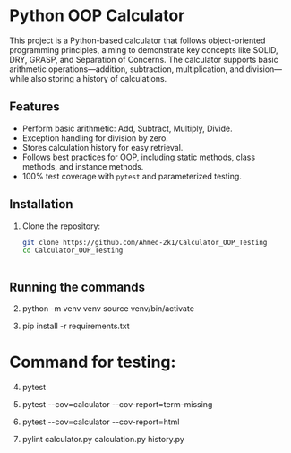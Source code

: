 # Python OOP Calculator

This project is a Python-based calculator that follows object-oriented programming principles, aiming to demonstrate key concepts like SOLID, DRY, GRASP, and Separation of Concerns. The calculator supports basic arithmetic operations—addition, subtraction, multiplication, and division—while also storing a history of calculations.

## Features
- Perform basic arithmetic: Add, Subtract, Multiply, Divide.
- Exception handling for division by zero.
- Stores calculation history for easy retrieval.
- Follows best practices for OOP, including static methods, class methods, and instance methods.
- 100% test coverage with `pytest` and parameterized testing.

## Installation
1. Clone the repository:
   ```bash
   git clone https://github.com/Ahmed-2k1/Calculator_OOP_Testing
   cd Calculator_OOP_Testing
  
## Running the commands
2. python -m venv venv
source venv/bin/activate  

3. pip install -r requirements.txt

# Command for testing:
4. pytest
5. pytest --cov=calculator --cov-report=term-missing
6. pytest --cov=calculator --cov-report=html

7. pylint calculator.py calculation.py history.py




